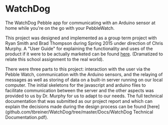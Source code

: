 # WatchDog
The WatchDog Pebble app for communicating with an Arduino sensor at home while you're on the go with your PebbleWatch.

This project was designed and implemented as a group term project with Ryan Smith and Brad Thompson during Spring 2015 under direction of Chris Murphy. A "User Guide" for explaining the functionality and uses of the product if it were to be actually marketed can be found [here](github.com/tbreiner/WatchDog/tree/master/Docs/WatchDogUserGuide.pdf). (Dramatized to relate this school assignment to the real world).

There were three parts to this project: interaction with the user via the Pebble Watch, communication with the Arduino sensors, and the relaying of messages as well as storing of data on a built-in server running on our local computer. The initial skeletons for the javascript and arduino files to facilitate communication between the server and the other aspects was provided to us by Dr. Murphy for us to adapt to our needs. The full technical documentation that was submitted as our project report and which can explain the decisions made during the design process can be found [here](github.com/tbreiner/WatchDog/tree/master/Docs/WatchDog Technical Documentation.pdf).
